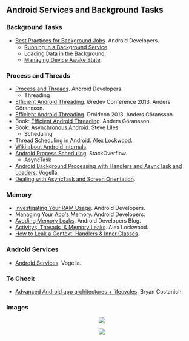 Android Services and Background Tasks
-------------------------------------

### Background Tasks
* [Best Practices for Background Jobs](http://developer.android.com/training/best-background.html). Android Developers.
  * [Running in a Background Service](http://developer.android.com/training/run-background-service/index.html).
  * [Loading Data in the Background](http://developer.android.com/training/load-data-background/index.html).
  * [Managing Device Awake State](http://developer.android.com/training/scheduling/index.html).

### Process and Threads
* [Process and Threads](http://developer.android.com/guide/components/processes-and-threads.html). Android Developers.
  * Threading
* [Efficient Android Threading](http://vimeo.com/78912113). Øredev Conference 2013. Anders Göransson.
* [Efficient Android Threading](https://www.youtube.com/watch?v=_q12gb7OwsA). Droidcon 2013. Anders Göransson.
* Book: [Efficient Android Threading](http://shop.oreilly.com/product/mobile/0636920029397.do). Anders Göransson.
* Book: [Asynchronous Android](http://www.amazon.com/Asynchronous-Android-Steve-Liles/dp/1783286873/ref=pd_sim_sbs_b_5?ie=UTF8&refRID=0J62P0XKSJ9XXH8QW6XN). Steve Liles.
  * Scheduling
* [Thread Scheduling in Android](http://www.androiddesignpatterns.com/2014/01/thread-scheduling-in-android.html). Alex Lockwood.
* [Wiki about Android Internals](https://github.com/keesj/gomo/wiki).
* [Android Process Scheduling](http://stackoverflow.com/questions/7931032/android-process-scheduling?answertab=active#tab-top). StackOverflow.
  * AsyncTask
* [Android Background Processing with Handlers and AsyncTask and Loaders](http://www.vogella.com/tutorials/AndroidBackgroundProcessing/article.html). Vogella.
* [Dealing with AsyncTask and Screen Orientation](http://androidresearch.wordpress.com/2013/05/10/dealing-with-asynctask-and-screen-orientation/).

### Memory
* [Investigating Your RAM Usage](https://developer.android.com/tools/debugging/debugging-memory.html). Android Developers.
* [Managing Your App's Memory](https://developer.android.com/training/articles/memory.html). Android Developers.
* [Avoding Memory Leaks](http://android-developers.blogspot.com.es/2009/01/avoiding-memory-leaks.html). Android Developers Blog.
* [Activitys, Threads, & Memory Leaks](http://www.androiddesignpatterns.com/2013/04/activitys-threads-memory-leaks.html). Alex Lockwood.
* [How to Leak a Context: Handlers & Inner Classes](http://www.androiddesignpatterns.com/2013/01/inner-class-handler-memory-leak.html).
 
### Android Services
* [Android Services](http://www.vogella.com/tutorials/AndroidServices/article.html). Vogella.

### To Check
* [Advanced Android app architectures + lifecycles](http://oredev.org/2013/wed-fri-conference/advanced-android-app-architectures--lifecycles). Bryan Costanich.

### Images

<p align="center">
  <img src="http://josejuansanchez.org/notebook/images/asynctask.png" />
</p>

<p align="center">
  <img src="http://cdn.howtogeek.com/wp-content/uploads/2013/06/android-running-processes.png" />
</p>
